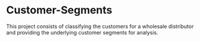 # Customer-Segments
This project consists of classifying the customers for a wholesale distributor and providing the underlying customer segments for analysis.
